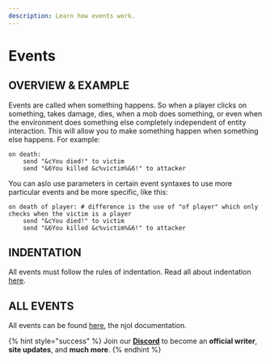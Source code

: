 ```yaml
---
description: Learn how events work.
---
```


# Events

## OVERVIEW & EXAMPLE

Events are called when something happens. So when a player clicks on something, takes damage, dies, when a mob does something, or even when the environment does something else completely independent of entity interaction. This will allow you to make something happen when something else happens. For example:

```text
on death:
    send "&cYou died!" to victim
    send "&6You killed &c%victim%&6!" to attacker
```

You can aslo use parameters in certain event syntaxes to use more particular events and be more specific, like this:

```text
on death of player: # difference is the use of "of player" which only checks when the victim is a player
    send "&cYou died!" to victim
    send "&6You killed &c%victim%&6!" to attacker
```

## INDENTATION

All events must follow the rules of indentation. Read all about indentation [here](indentation.md).

## ALL EVENTS

All events can be found [here](http://de.njol.ch/projects/skript/doc/events), the njol documentation.

{% hint style="success" %}
Join our [**Discord**](https://discord.gg/TYhH5bK) to become an **official writer**, **site updates**, and **much more**.
{% endhint %}


